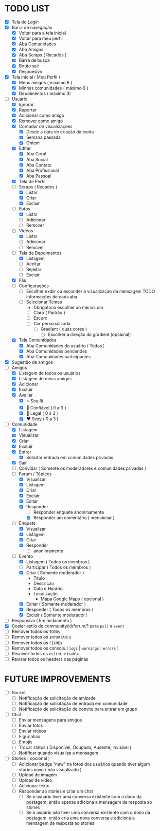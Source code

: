 # TODO LIST

- [x] Tela de Login
- [x] Barra de navegação
  - [x] Voltar para a tela inicial
  - [x] Voltar para meu perfil
  - [x] Aba Comunidades
  - [x] Aba Amigos
  - [x] Aba Scraps ( Recados )
  - [x] Barra de busca
  - [x] Botão sair
  - [x] Responsivo
- [x] Tela Inicial ( Meu Perfil )
  - [x] Meus amigos ( máximo 9 )
  - [x] Minhas comunidades ( máximo 9 )
  - [x] Depoimentos ( máximo 3)
- [ ] Usuário
  - [x] Ignorar
  - [x] Reportar
  - [x] Adicionar como amigo
  - [x] Remover como amigo
  - [x] Contador de visualizações
    - [x] Desde a data de criação da conta
    - [x] Semana passada
    - [x] Ontem
  - [x] Editar
    - [x] Aba Geral
    - [x] Aba Social
    - [x] Aba Contato
    - [x] Aba Profissional
    - [x] Aba Pessoal
  - [x] Tela de Perfil
  - [ ] Scraps ( Recados )
    - [x] Listar
    - [x] Criar
    - [x] Excluir
  - [ ] Fotos
    - [x] Listar
    - [ ] Adicionar
    - [ ] Remover
  - [ ] Vídeos
    - [x] Listar
    - [ ] Adicionar
    - [ ] Remover
  - [ ] Tela de Depoimentos
    - [x] Listagem
    - [ ] Aceitar
    - [ ] Rejeitar
    - [ ] Excluir
  - [x] Fãs
  - [ ] Configurações
    - [ ] Escolher exibir ou esconder a visualização da mensagem
      TODO informações de cada aba
    - [ ] Selecionar Temas
      - Obrigatório escolher ao menos um
      - [ ] Claro ( Padrão )
      - [ ] Escuro
      - [ ] Cor personalizada
        - [ ] Gradient ( duas cores )
          - [ ] Escolher a direção do gradient (opcional)
  - [x] Tela Comunidades
    - [x] Aba Comunidades do usuário ( Todas )
    - [x] Aba Comunidades pendendes
    - [x] Aba Comunidades participantes
- [x] Sugestão de amigos
- [ ] Amigos
  - [x] Listagem de todos os usuários
  - [x] Listagem de meus amigos
  - [x] Adicionar
  - [x] Excluir
  - [x] Avaliar
    - [x] ⭐ Sou fã
    - [x] 🧊 Confiável ( 0 a 3 )
    - [x] 🙂 Legal ( 0 a 3 )
    - [x] ❤️ Sexy ( 0 a 3 )
- [ ] Comunidade
  - [x] Listagem
  - [x] Visualizar
  - [x] Criar
  - [x] Excluir
  - [x] Entrar
    - [x] Solicitar entrada em comunidades privadas
  - [x] Sair
  - [ ] Convidar ( Somente os moderadores e comunidades privadas )
  - [ ] Forum / Tópicos
    - [x] Visualizar
    - [x] Listagem
    - [x] Criar
    - [x] Excluir
    - [x] Editar
    - [x] Responder
      - [ ] Responder enquete anonimamente
      - [x] Responder um comentário ( mencionar )
  - [ ] Enquete
    - [x] Visualizar
    - [x] Listagem
    - [x] Criar
    - [x] Responder
      - [ ] anonimamente
  - [ ] Evento
    - [x] Listagem ( Todos os membros )
    - [ ] Participar ( Todos os membros )
    - [x] Criar ( Somente moderador )
      - Título
      - Descrição
      - Data e Horário
      - Localização
        - Mapa Google Maps ( opcional )
    - [x] Editar ( Somente moderador )
    - [x] Responder ( Todos os membros )
    - [x] Excluir ( Somente moderador )
- [ ] Responsivo ( Em andamento )
- [x] Copiar estilo de community/id/forum/1 para `poll` e `event`
- [ ] Remover todos os `TODOs`
- [ ] Remover todos os `IMPORTANTs`
- [ ] Remover todos os `FIXMEs`
- [ ] Remover todos os console.( `logs` | `warnings` | `errors` )
- [ ] Resolver todos os `eslint-disable`
- [ ] Revisar todos os headers das páginas

# FUTURE IMPROVEMENTS

- [ ] Socket
  - [ ] Notificação de solicitação de amizade
  - [ ] Notificação de solicitação de entrada em comunidade
  - [ ] Notificação de solicitação de convite para entrar em grupo

- [ ] Chat
  - [ ] Enviar mensagens para amigos
  - [ ] Enviar fotos
  - [ ] Enviar vídeos
  - [ ] Figurinhas
  - [ ] Emojis
  - [ ] Trocar status ( Disponível, Ocupado, Ausente, Invisível )
  - [ ] Notificar quando visualiza a mensagem

- [ ] Stories ( opcional )
  - [ ] Adicionar badge "new" na fotos dos usuários quando tiver algum stories novo ( não visualizado )
  - [ ] Upload de imagem
  - [ ] Upload de vídeo
  - [ ] Adicionar texto
  - [ ] Responder ao stories e criar um chat
    - [ ] Se o usuário tiver uma conversa existente com o dono da postagem, então apenas adiciona a mensagem de resposta ao stories
    - [ ] Se o usuário não tiver uma conversa existente com o dono da postagem, então cria uma nova conversa e adiciona a mensagem de resposta ao stories
